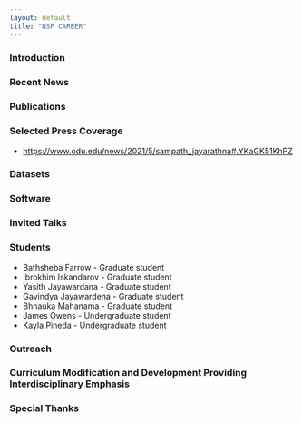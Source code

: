 ```yaml
---
layout: default
title: "NSF CAREER"
---
```


<h3>Introduction</h3>

<h3>Recent News</h3>

<h3>Publications</h3>

<h3>Selected Press Coverage</h3>
<ul>
  <li><a href="https://www.odu.edu/news/2021/5/sampath_jayarathna#.YKaGK51KhPZ">https://www.odu.edu/news/2021/5/sampath_jayarathna#.YKaGK51KhPZ</a></li>
</ul>


<h3>Datasets</h3>

<h3>Software</h3>

<h3>Invited Talks</h3>

<h3>Students</h3>

<ul>
  <li>Bathsheba Farrow - Graduate student</li>
  <li>Ibrokhim Iskandarov - Graduate student</li>
  <li>Yasith Jayawardana - Graduate student</li>
  <li>Gavindya Jayawardena - Graduate student</li>
  <li>Bhnauka Mahanama - Graduate student</li>
  <li>James Owens - Undergraduate student</li>
  <li>Kayla Pineda - Undergraduate student</li>
</ul>

<h3>Outreach</h3>

<h3>Curriculum Modification and Development Providing Interdisciplinary Emphasis</h3>

<h3>Special Thanks</h3>